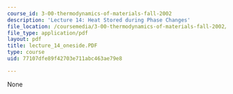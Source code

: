 ```yaml
---
course_id: 3-00-thermodynamics-of-materials-fall-2002
description: 'Lecture 14: Heat Stored during Phase Changes'
file_location: /coursemedia/3-00-thermodynamics-of-materials-fall-2002/77107dfe89f42703e711abc463ae79e8_lecture_14_oneside.PDF
file_type: application/pdf
layout: pdf
title: lecture_14_oneside.PDF
type: course
uid: 77107dfe89f42703e711abc463ae79e8

---
```

None